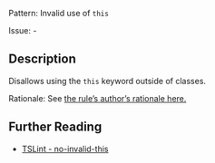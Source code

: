 Pattern: Invalid use of `this`

Issue: -

## Description

Disallows using the `this` keyword outside of classes.  
  
Rationale: See [the rule’s author’s rationale here.](https://github.com/palantir/tslint/pull/1105#issue-147549402)

## Further Reading

* [TSLint - no-invalid-this](https://palantir.github.io/tslint/rules/no-invalid-this)
